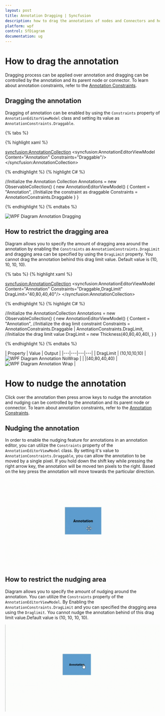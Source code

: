 ```yaml
---
layout: post
title: Annotation Dragging | Syncfusion 
description: how to drag the annotations of nodes and Connectors and how to customize the dragging behaviour of annotations.
platform: wpf
control: SfDiagram
documentation: ug
---
```


# How to drag the annotation

Dragging process can be applied over annotation and dragging can be controlled by the annotation and its parent node or connector.
To learn about annotation constraints, refer to the [Annotation Constraints](https://help.syncfusion.com/cr/wpf/Syncfusion.UI.Xaml.Diagram.AnnotationConstraints.html).

## Dragging the annotation

Dragging of annotation can be enabled by using the `Constraints` property of `AnnotationEditorViewModel` class and setting its value as `AnnotationConstraints.Draggable`.

{% tabs %}

{% highlight xaml %}

<!--Initialize the Annotation Collection-->
<syncfusion:AnnotationCollection>
    <!--Initialize the annotation with draggable constraint-->
    <syncfusion:AnnotationEditorViewModel Content="Annotation" Constraints="Draggable"/>
</syncfusion:AnnotationCollection>
                                
{% endhighlight %}
{% highlight C# %}

//Initialize the Annotation Collection
Annotations = new ObservableCollection<IAnnotation>()
{
    new AnnotationEditorViewModel()
    {
        Content = "Annotation",
        //Initialize the constraint as draggable
        Constraints = AnnotationConstraints.Draggable 
    }
}

{% endhighlight %}
{% endtabs %}

![WPF Diagram Annotation Dragging](Annotation_images/wpf-diagram-annotation-dragging.gif)

## How to restrict the dragging area

Diagram allows you to specify the amount of dragging area around the annotation by enabling the `Constraints` as `AnnotationConstraints.DragLimit` and dragging area can be specified by using the `DragLimit` property. You cannot drag the annotation behind this drag limit value. Default value is (10, 10, 10, 10).

{% tabs %}
{% highlight xaml %}

<!--Initialize the AnnotationCollection-->
<syncfusion:AnnotationCollection>
    <!--Initialize the annotation with drag limit value-->
    <syncfusion:AnnotationEditorViewModel Content="Annotation" 
                                          Constraints="Draggable,DragLimit" 
                                          DragLimit="40,80,40,40"/>
</syncfusion:AnnotationCollection>
                                
{% endhighlight %}
{% highlight C# %}

//Initialize the AnnotationCollection
Annotations = new ObservableCollection<IAnnotation>()
{
    new AnnotationEditorViewModel()
    {
        Content = "Annotation",
        //Initialize the drag limit constraint
        Constraints = AnnotationConstraints.Draggable | AnnotationConstraints.DragLimit,
        //Initialize the drag limit value
        DragLimit = new Thickness(40,80,40,40),
    }
}

{% endhighlight %}
{% endtabs %}

| Property | Value | Output |
|---|---|---|---|
| DragLimit | (10,10,10,10) | ![WPF Diagram Annotation NoWrap](Annotation_images/wpf-diagram-annotation-drag-limit-default.gif) |
| |(40,80,40,40) | ![WPF Diagram Annotation Wrap](Annotation_images/wpf-diagram-annotation-custom-drag-limit.gif) |

# How to nudge the annotation

Click over the annotation then press arrow keys to nudge the annotation and nudging can be controlled by the annotation and its parent node or connector.
To learn about annotation constraints, refer to the [Annotation Constraints](https://help.syncfusion.com/cr/wpf/Syncfusion.UI.Xaml.Diagram.AnnotationConstraints.html).

## Nudging the annotation

In order to enable the nudging feature for annotations in an annotation editor, you can utilize the `Constraints` property of the `AnnotationEditorViewModel` class. By setting it's value to `AnnotationConstraints.Draggable`, you can allow the annotation to  be moved by a single pixel. If you hold down the shift key while pressing the right arrow key, the annotation will be moved ten pixels to the right. Based on the key press the annotation will move towards the particular direction.  

![WPF Diagram Annotation Nudging](Annotation_images/wpf-diagram-annotation-nudging.gif)

## How to restrict the nudging area 

Diagram allows you to specify the amount of nudging around the annotation. You can utilize the `Constraints` property of the `AnnotationEditorViewModel`. By Enabling the `AnnotationConstraints.DragLimit` and you can specified the dragging area using the `Draglimit`. You  cannot nudge the annotation behind of this drag limit value.Default value is (10, 10, 10, 10).

![WPF Diagram Annotation DragLimit](Annotation_images/wpf-diagram-annotation-nudge-limit-default.gif)


